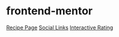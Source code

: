# frontend-mentor

[Recipe Page](https://vitorhfcorrea.github.io/frontend-mentor/Challenges/Newbie/recipe-page/index.html)
[Social Links](https://vitorhfcorrea.github.io/frontend-mentor/Challenges/Newbie/social-links-profile/src/index.html)
[Interactive Rating](https://interactive-rating-beryl.vercel.app/)
